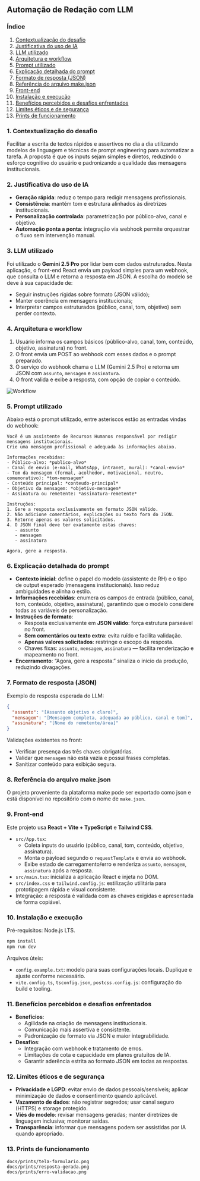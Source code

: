 ## Automação de Redação com LLM

### Índice

1. [Contextualização do desafio](#1-contextualização-do-desafio)
2. [Justificativa do uso de IA](#2-justificativa-do-uso-de-ia)
3. [LLM utilizado](#3-llm-utilizado)
4. [Arquitetura e workflow](#4-arquitetura-e-workflow)
5. [Prompt utilizado](#5-prompt-utilizado)
6. [Explicação detalhada do prompt](#6-explicação-detalhada-do-prompt)
7. [Formato de resposta (JSON)](#7-formato-de-resposta-json)
8. [Referência do arquivo make.json](#8-referência-do-arquivo-makejson)
9. [Front-end](#9-front-end)
10. [Instalação e execução](#10-instalação-e-execução)
11. [Benefícios percebidos e desafios enfrentados](#11-benefícios-percebidos-e-desafios-enfrentados)
12. [Limites éticos e de segurança](#12-limites-éticos-e-de-segurança)
13. [Prints de funcionamento](#13-prints-de-funcionamento)

### 1. Contextualização do desafio

Facilitar a escrita de textos rápidos e assertivos no dia a dia utilizando modelos de linguagem e técnicas de prompt engineering para automatizar a tarefa. A proposta é que os inputs sejam simples e diretos, reduzindo o esforço cognitivo do usuário e padronizando a qualidade das mensagens institucionais.

### 2. Justificativa do uso de IA

- **Geração rápida**: reduz o tempo para redigir mensagens profissionais.
- **Consistência**: mantém tom e estrutura alinhados às diretrizes institucionais.
- **Personalização controlada**: parametrização por público-alvo, canal e objetivo.
- **Automação ponta a ponta**: integração via webhook permite orquestrar o fluxo sem intervenção manual.

### 3. LLM utilizado

Foi utilizado o **Gemini 2.5 Pro** por lidar bem com dados estruturados. Nesta aplicação, o front-end React envia um payload simples para um webhook, que consulta o LLM e retorna a resposta em JSON. A escolha do modelo se deve à sua capacidade de:

- Seguir instruções rígidas sobre formato (JSON válido);
- Manter coerência em mensagens institucionais;
- Interpretar campos estruturados (público, canal, tom, objetivo) sem perder contexto.

### 4. Arquitetura e workflow

1. Usuário informa os campos básicos (público-alvo, canal, tom, conteúdo, objetivo, assinatura) no front.
2. O front envia um POST ao webhook com esses dados e o prompt preparado.
3. O serviço do webhook chama o LLM (Gemini 2.5 Pro) e retorna um JSON com `assunto`, `mensagem` e `assinatura`.
4. O front valida e exibe a resposta, com opção de copiar o conteúdo.

![Workflow](https://github.com/SalowQ/first-automation/blob/main/assets/workflow.png?raw=true)

### 5. Prompt utilizado

Abaixo está o prompt utilizado, entre asteriscos estão as entradas vindas do webhook:

```text
Você é um assistente de Recursos Humanos responsável por redigir mensagens institucionais.
Crie uma mensagem profissional e adequada às informações abaixo.

Informações recebidas:
- Público-alvo: *publico-alvo*
- Canal de envio (e-mail, WhatsApp, intranet, mural): *canal-envio*
- Tom da mensagem (formal, acolhedor, motivacional, neutro, comemorativo): *tom-mensagem*
- Conteúdo principal: *conteudo-principal*
- Objetivo da mensagem: *objetivo-mensagem*
- Assinatura ou remetente: *assinatura-remetente*

Instruções:
1. Gere a resposta exclusivamente em formato JSON válido.
2. Não adicione comentários, explicações ou texto fora do JSON.
3. Retorne apenas os valores solicitados.
4. O JSON final deve ter exatamente estas chaves:
   - assunto
   - mensagem
   - assinatura

Agora, gere a resposta.
```

### 6. Explicação detalhada do prompt

- **Contexto inicial**: define o papel do modelo (assistente de RH) e o tipo de output esperado (mensagens institucionais). Isso reduz ambiguidades e alinha o estilo.
- **Informações recebidas**: enumera os campos de entrada (público, canal, tom, conteúdo, objetivo, assinatura), garantindo que o modelo considere todas as variáveis de personalização.
- **Instruções de formato**:
  - Resposta exclusivamente em **JSON válido**: força estrutura parseável no front.
  - **Sem comentários ou texto extra**: evita ruído e facilita validação.
  - **Apenas valores solicitados**: restringe o escopo da resposta.
  - Chaves fixas: `assunto`, `mensagem`, `assinatura` — facilita renderização e mapeamento no front.
- **Encerramento**: “Agora, gere a resposta.” sinaliza o início da produção, reduzindo divagações.

### 7. Formato de resposta (JSON)

Exemplo de resposta esperada do LLM:

```json
{
  "assunto": "[Assunto objetivo e claro]",
  "mensagem": "[Mensagem completa, adequada ao público, canal e tom]",
  "assinatura": "[Nome do remetente/área]"
}
```

Validações existentes no front:

- Verificar presença das três chaves obrigatórias.
- Validar que `mensagem` não está vazia e possui frases completas.
- Sanitizar conteúdo para exibição segura.

### 8. Referência do arquivo make.json

O projeto proveniente da plataforma make pode ser exportado como json e está disponível no repositório com o nome de `make.json`.

### 9. Front-end

Este projeto usa **React + Vite + TypeScript** e **Tailwind CSS**.

- `src/App.tsx`:
  - Coleta inputs do usuário (público, canal, tom, conteúdo, objetivo, assinatura).
  - Monta o payload segundo o `requestTemplate` e envia ao webhook.
  - Exibe estado de carregamento/erro e renderiza `assunto`, `mensagem`, `assinatura` após a resposta.
- `src/main.tsx`: inicializa a aplicação React e injeta no DOM.
- `src/index.css` e `tailwind.config.js`: estilização utilitária para prototipagem rápida e visual consistente.
- Integração: a resposta é validada com as chaves exigidas e apresentada de forma copiável.

### 10. Instalação e execução

Pré-requisitos: Node.js LTS.

```bash
npm install
npm run dev
```

Arquivos úteis:

- `config.example.txt`: modelo para suas configurações locais. Duplique e ajuste conforme necessário.
- `vite.config.ts`, `tsconfig.json`, `postcss.config.js`: configuração do build e tooling.

### 11. Benefícios percebidos e desafios enfrentados

- **Benefícios**:
  - Agilidade na criação de mensagens institucionais.
  - Comunicação mais assertiva e consistente.
  - Padronização de formato via JSON e maior integrabilidade.
- **Desafios**:
  - Integração com webhook e tratamento de erros.
  - Limitações de cota e capacidade em planos gratuitos de IA.
  - Garantir aderência estrita ao formato JSON em todas as respostas.

### 12. Limites éticos e de segurança

- **Privacidade e LGPD**: evitar envio de dados pessoais/sensíveis; aplicar minimização de dados e consentimento quando aplicável.
- **Vazamento de dados**: não registrar segredos; usar canal seguro (HTTPS) e storage protegido.
- **Viés do modelo**: revisar mensagens geradas; manter diretrizes de linguagem inclusiva; monitorar saídas.
- **Transparência**: informar que mensagens podem ser assistidas por IA quando apropriado.

### 13. Prints de funcionamento

```text
docs/prints/tela-formulario.png
docs/prints/resposta-gerada.png
docs/prints/erro-validacao.png
```
